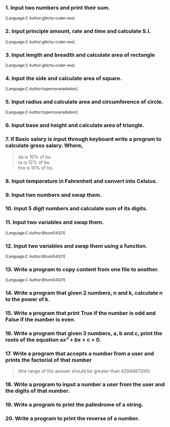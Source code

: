 ### 1.	Input two numbers and print their sum.
<sup>	[Language:C 	Author:glitchy-coder-exe]</sup>

### 2.	Input principle amount, rate and time and calculate S.I. 
<sup>	[Language:C 	Author:glitchy-coder-exe]</sup>

### 3.	Input length and breadth and calculate area of rectangle
<sup>	[Language:C 	Author:glitchy-coder-exe]</sup>

### 4.	Input the side and calculate area of square.
<sup>	[Language:C 	Author:hypernovaradiation]</sup>

### 5.	Input radius and calculate area and circumference of circle.
<sup>	[Language:C	Author:hypernovaradiation]</sup>

### 6.	Input base and height and calculate area of triangle.


### 7.	If Basic salary is input through keyboard write a program to calculate gross salary. Where,
  > da is 10% of bs. <br>
  > ta is 12% of bs. <br>
  > hra is 10% of bs. <br>


### 8.	Input temperature in Fahrenheit and convert into Celsius.


### 9.	Input two numbers and swap them.


### 10.	Input 5 digit numbers and calculate sum of its digits.


### 11. Input two variables and swap them.
<sup>	[Language:C	Author:Bhumi54321]</sup>
	
### 12. Input two variables and swap them using a function.
<sup>	[Language:C	Author:Bhumi54321]</sup>

### 13. Write a program to copy content from one file to another.
<sup>	[Language:C	Author:Bhumi54321]</sup>

### 14. Write a program that given 2 numbers, n and k, calculate n to the power of k.

### 15. Write a program that print True if the number is odd and False if the number is even.

### 16. Write a program that given 3 numbers, a, b and c, print the roots of the equation a*x² + b*x + c = 0.

### 17. Write a program that accepts a number from a user and prints the factorial of that number
> (the range of the answer should be greater than 4294967295)

### 18. Write a program to input a number a user from the user and the digits of that number.

### 19. Write a program to print the palindrome of a string.

### 20. Write a program to print the reverse of a number.
